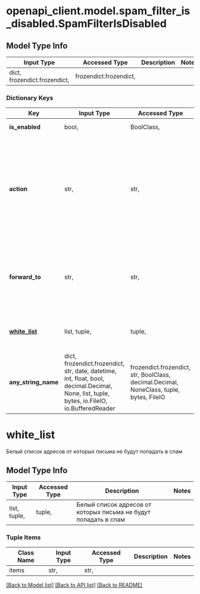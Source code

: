 # openapi_client.model.spam_filter_is_disabled.SpamFilterIsDisabled

## Model Type Info
Input Type | Accessed Type | Description | Notes
------------ | ------------- | ------------- | -------------
dict, frozendict.frozendict,  | frozendict.frozendict,  |  | 

### Dictionary Keys
Key | Input Type | Accessed Type | Description | Notes
------------ | ------------- | ------------- | ------------- | -------------
**is_enabled** | bool,  | BoolClass,  | Включен ли спам-фильтр | 
**action** | str,  | str,  | Что делать с письмами, которые попадают в спам. \\  Параметры: \\  &#x60;move_to_directory&#x60; - переместить в паку спам; \\  &#x60;forward&#x60; - переслать письмо на другой адрес; \\  &#x60;delete&#x60; - удалить письмо; \\  &#x60;tag&#x60; - пометить письмо; | [optional] must be one of ["move_to_directory", "forward", "delete", "tag", ] 
**forward_to** | str,  | str,  | Адрес для пересылки при выбранном действии &#x60;forward&#x60; из параметра &#x60;action&#x60;. Не может быть пустым, если &#x60;action&#x60; выбран &#x60;forward&#x60; | [optional] 
**[white_list](#white_list)** | list, tuple,  | tuple,  | Белый список адресов от которых письма не будут попадать в спам | [optional] 
**any_string_name** | dict, frozendict.frozendict, str, date, datetime, int, float, bool, decimal.Decimal, None, list, tuple, bytes, io.FileIO, io.BufferedReader | frozendict.frozendict, str, BoolClass, decimal.Decimal, NoneClass, tuple, bytes, FileIO | any string name can be used but the value must be the correct type | [optional]

# white_list

Белый список адресов от которых письма не будут попадать в спам

## Model Type Info
Input Type | Accessed Type | Description | Notes
------------ | ------------- | ------------- | -------------
list, tuple,  | tuple,  | Белый список адресов от которых письма не будут попадать в спам | 

### Tuple Items
Class Name | Input Type | Accessed Type | Description | Notes
------------- | ------------- | ------------- | ------------- | -------------
items | str,  | str,  |  | 

[[Back to Model list]](../../README.md#documentation-for-models) [[Back to API list]](../../README.md#documentation-for-api-endpoints) [[Back to README]](../../README.md)

